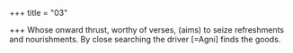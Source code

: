 +++
title = "03"

+++
Whose onward thrust, worthy of verses, (aims) to seize refreshments and  nourishments.
By close searching the driver [=Agni] finds the goods.